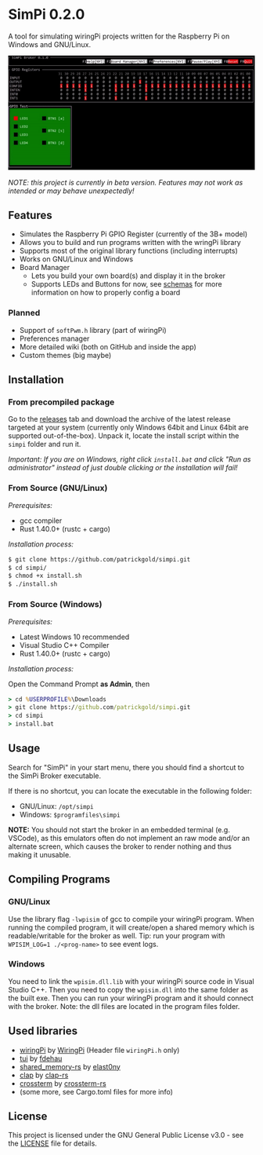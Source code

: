 # SimPi 0.2.0
A tool for simulating wiringPi projects written for the Raspberry Pi on
Windows and GNU/Linux.

![SimPi Broker Preview](docs/assets/media/simpi-broker-preview.gif)

*NOTE: this project is currently in beta version. Features may not work as
intended or may behave unexpectedly!*

## Features
* Simulates the Raspberry Pi GPIO Register (currently of the 3B+ model)
* Allows you to build and run programs written with the wringPi library
* Supports most of the original library functions (including interrupts)
* Works on GNU/Linux and Windows
* Board Manager
  * Lets you build your own board(s) and display it in the broker
  * Supports LEDs and Buttons for now, see [schemas](docs/schemas/) for more
    information on how to properly config a board

### Planned
* Support of `softPwm.h` library (part of wiringPi)
* Preferences manager
* More detailed wiki (both on GitHub and inside the app)
* Custom themes (big maybe)

## Installation

### From precompiled package
Go to the [releases](https://github.com/patrickgold/simpi/releases) tab and
download the archive of the latest release targeted at your system
(currently only Windows 64bit and Linux 64bit are supported out-of-the-box).
Unpack it, locate the install script within the `simpi` folder and run it.

*Important: If you are on Windows, right click `install.bat` and click "Run as administrator" instead of just double clicking or the installation will fail!*

### From Source (GNU/Linux)
*Prerequisites:*
* gcc compiler
* Rust 1.40.0+ (rustc + cargo)

*Installation process:*
```bash
$ git clone https://github.com/patrickgold/simpi.git
$ cd simpi/
$ chmod +x install.sh
$ ./install.sh
```

### From Source (Windows)
*Prerequisites:*
* Latest Windows 10 recommended
* Visual Studio C++ Compiler
* Rust 1.40.0+ (rustc + cargo)

*Installation process:*

Open the Command Prompt **as Admin**, then
```cmd
> cd %USERPROFILE%\Downloads
> git clone https://github.com/patrickgold/simpi.git
> cd simpi
> install.bat
```

## Usage
Search for "SimPi" in your start menu, there you should find a shortcut to the
SimPi Broker executable.

If there is no shortcut, you can locate the executable in the following folder:
* GNU/Linux: `/opt/simpi`
* Windows: `$programfiles\simpi`

**NOTE:** You should not start the broker in an embedded terminal (e.g. VSCode),
as this emulators often do not implement an raw mode and/or an alternate
screen, which causes the broker to render nothing and thus making it
unusable.

## Compiling Programs

### GNU/Linux
Use the library flag `-lwpisim` of gcc to compile your wiringPi program.
When running the compiled program, it will create/open a shared memory which is
readable/writable for the broker as well. Tip: run your program with
`WPISIM_LOG=1 ./<prog-name>` to see event logs.

### Windows
You need to link the `wpisim.dll.lib` with your wiringPi source code in Visual
Studio C++. Then you need to copy the `wpisim.dll` into the same folder as
the built exe. Then you can run your wiringPi program and it should connect
with the broker.
Note: the dll files are located in the program files folder.

## Used libraries
- [wiringPi](https://github.com/WiringPi/WiringPi)
    by [WiringPi](https://github.com/WiringPi) (Header file `wiringPi.h` only)
- [tui](https://github.com/fdehau/tui-rs)
    by [fdehau](https://github.com/fdehau)
- [shared_memory-rs](https://github.com/elast0ny/shared_memory-rs)
    by [elast0ny](https://github.com/elast0ny)
- [clap](https://github.com/clap-rs/clap)
    by [clap-rs](https://github.com/clap-rs)
- [crossterm](https://github.com/crossterm-rs/crossterm)
    by [crossterm-rs](https://github.com/crossterm-rs)
- (some more, see Cargo.toml files for more info)

## License
This project is licensed under the GNU General Public License v3.0 - see the
[LICENSE](LICENSE) file for details.
